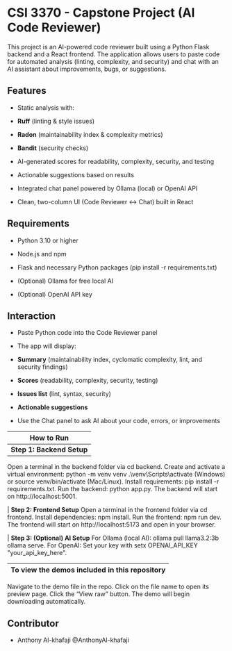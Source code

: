# CSI 3370 - Capstone Project (AI Code Reviewer)

This project is an AI-powered code reviewer built using a Python Flask backend and a React frontend. The application allows users to paste code for automated analysis (linting, complexity, and security) and chat with an AI assistant about improvements, bugs, or suggestions.

## Features

- Static analysis with:

- **Ruff** (linting & style issues)

- **Radon** (maintainability index & complexity metrics)

- **Bandit** (security checks)

- AI-generated scores for readability, complexity, security, and testing

- Actionable suggestions based on results

- Integrated chat panel powered by Ollama (local) or OpenAI API

- Clean, two-column UI (Code Reviewer ↔ Chat) built in React

## Requirements

- Python 3.10 or higher

- Node.js and npm

- Flask and necessary Python packages (pip install -r requirements.txt)

- (Optional) Ollama for free local AI

- (Optional) OpenAI API key

## Interaction

- Paste Python code into the Code Reviewer panel

- The app will display:

- **Summary** (maintainability index, cyclomatic complexity, lint, and security findings)

- **Scores** (readability, complexity, security, testing)

- **Issues list** (lint, syntax, security)

- **Actionable suggestions**

- Use the Chat panel to ask AI about your code, errors, or improvements

| How to Run |
| ---------- |
| **__Step 1: Backend Setup__**
Open a terminal in the backend folder via cd backend.
Create and activate a virtual environment:
python -m venv venv
.\venv\Scripts\activate (Windows) or source venv/bin/activate (Mac/Linux).
Install requirements: pip install -r requirements.txt.
Run the backend: python app.py.
The backend will start on http://localhost:5001.

| **__Step 2: Frontend Setup__**
Open a terminal in the frontend folder via cd frontend.
Install dependencies: npm install.
Run the frontend: npm run dev.
The frontend will start on http://localhost:5173 and open in your browser.

| **__Step 3: (Optional) AI Setup__**
For Ollama (local AI):
ollama pull llama3.2:3b
ollama serve.
For OpenAI:
Set your key with setx OPENAI_API_KEY "your_api_key_here".

| To view the demos included in this repository |
| ---------- |
Navigate to the demo file in the repo.
Click on the file name to open its preview page.
Click the “View raw” button.
The demo will begin downloading automatically.

## Contributor
- Anthony Al-khafaji @AnthonyAl-khafaji
